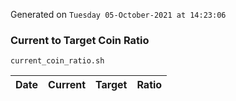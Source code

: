 Generated on `Tuesday 05-October-2021 at 14:23:06`

### Current to Target Coin Ratio
`current_coin_ratio.sh`

Date|Current|Target|Ratio
---|---|---|---
